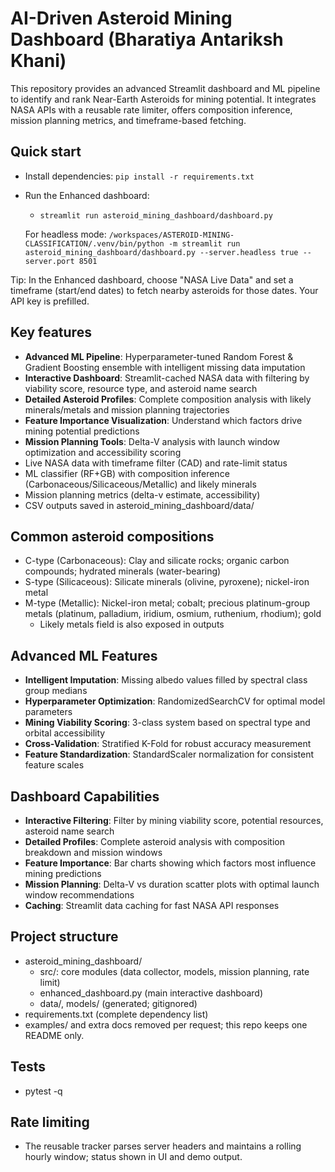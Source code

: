 # AI-Driven Asteroid Mining Dashboard (Bharatiya Antariksh Khani)

This repository provides an advanced Streamlit dashboard and ML pipeline to identify and rank Near-Earth Asteroids for mining potential. It integrates NASA APIs with a reusable rate limiter, offers composition inference, mission planning metrics, and timeframe-based fetching.

## Quick start
- Install dependencies: `pip install -r requirements.txt`
- Run the Enhanced dashboard:
  - `streamlit run asteroid_mining_dashboard/dashboard.py`

  For headless mode: `/workspaces/ASTEROID-MINING-CLASSIFICATION/.venv/bin/python -m streamlit run asteroid_mining_dashboard/dashboard.py --server.headless true --server.port 8501`
  
Tip: In the Enhanced dashboard, choose "NASA Live Data" and set a timeframe (start/end dates) to fetch nearby asteroids for those dates. Your API key is prefilled.

## Key features
- **Advanced ML Pipeline**: Hyperparameter-tuned Random Forest & Gradient Boosting ensemble with intelligent missing data imputation
- **Interactive Dashboard**: Streamlit-cached NASA data with filtering by viability score, resource type, and asteroid name search
- **Detailed Asteroid Profiles**: Complete composition analysis with likely minerals/metals and mission planning trajectories  
- **Feature Importance Visualization**: Understand which factors drive mining potential predictions
- **Mission Planning Tools**: Delta-V analysis with launch window optimization and accessibility scoring
- Live NASA data with timeframe filter (CAD) and rate-limit status
- ML classifier (RF+GB) with composition inference (Carbonaceous/Silicaceous/Metallic) and likely minerals
- Mission planning metrics (delta-v estimate, accessibility)
- CSV outputs saved in asteroid_mining_dashboard/data/

## Common asteroid compositions
- C-type (Carbonaceous): Clay and silicate rocks; organic carbon compounds; hydrated minerals (water-bearing)
- S-type (Silicaceous): Silicate minerals (olivine, pyroxene); nickel-iron metal
- M-type (Metallic): Nickel-iron metal; cobalt; precious platinum-group metals (platinum, palladium, iridium, osmium, ruthenium, rhodium); gold
  - Likely metals field is also exposed in outputs

## Advanced ML Features
- **Intelligent Imputation**: Missing albedo values filled by spectral class group medians
- **Hyperparameter Optimization**: RandomizedSearchCV for optimal model parameters  
- **Mining Viability Scoring**: 3-class system based on spectral type and orbital accessibility
- **Cross-Validation**: Stratified K-Fold for robust accuracy measurement
- **Feature Standardization**: StandardScaler normalization for consistent feature scales

## Dashboard Capabilities
- **Interactive Filtering**: Filter by mining viability score, potential resources, asteroid name search
- **Detailed Profiles**: Complete asteroid analysis with composition breakdown and mission windows
- **Feature Importance**: Bar charts showing which factors most influence mining predictions
- **Mission Planning**: Delta-V vs duration scatter plots with optimal launch window recommendations
- **Caching**: Streamlit data caching for fast NASA API responses

## Project structure
- asteroid_mining_dashboard/
  - src/: core modules (data collector, models, mission planning, rate limit)
  - enhanced_dashboard.py (main interactive dashboard)
  - data/, models/ (generated; gitignored)
- requirements.txt (complete dependency list)
- examples/ and extra docs removed per request; this repo keeps one README only.

## Tests
- pytest -q

## Rate limiting
- The reusable tracker parses server headers and maintains a rolling hourly window; status shown in UI and demo output.
